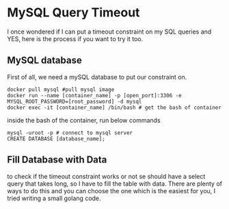 # MySQL Query Timeout
I once wondered if I can put a timeout constraint on my SQL queries and YES, here is the process if you want to try it too.

## MySQL database
First of all, we need a mySQL database to put our constraint on.
```shell script
docker pull mysql #pull mysql image 
docker run --name [container_name] -p [open_port]:3306 -e MYSQL_ROOT_PASSWORD=[root_password] -d mysql 
docker exec -it [container_name] /bin/bash # get the bash of container
```
inside the bash of the container, run below commands
```shell script
mysql -uroot -p # connect to mysql server
CREATE DATABASE [database_name];
``` 

## Fill Database with Data
to check if the timeout constraint works or not se should have a select query that takes long, so I have to fill the table 
with data. There are plenty of ways to do this and you can choose the one which is the easiest for you, I tried writing 
a small golang code.
 
